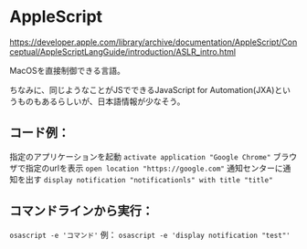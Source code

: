 # AppleScript
https://developer.apple.com/library/archive/documentation/AppleScript/Conceptual/AppleScriptLangGuide/introduction/ASLR_intro.html

MacOSを直接制御できる言語。

ちなみに、同じようなことがJSでできるJavaScript for Automation(JXA)というものもあるらしいが、日本語情報が少なそう。

## コード例：
指定のアプリケーションを起動
`activate application "Google Chrome"`
ブラウザで指定のurlを表示
`open location "https://google.com"`
通知センターに通知を出す
`display notification "notificationls" with title "title"`

## コマンドラインから実行：
`osascript -e 'コマンド'`
例：
`osascript -e 'display notification "test"'`


